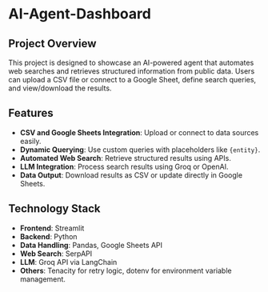 # AI-Agent-Dashboard


## Project Overview
This project is designed to showcase an AI-powered agent that automates web searches and retrieves structured information from public data. Users can upload a CSV file or connect to a Google Sheet, define search queries, and view/download the results.

## Features
- **CSV and Google Sheets Integration**: Upload or connect to data sources easily.
- **Dynamic Querying**: Use custom queries with placeholders like `{entity}`.
- **Automated Web Search**: Retrieve structured results using APIs.
- **LLM Integration**: Process search results using Groq or OpenAI.
- **Data Output**: Download results as CSV or update directly in Google Sheets.

## Technology Stack
- **Frontend**: Streamlit
- **Backend**: Python
- **Data Handling**: Pandas, Google Sheets API
- **Web Search**: SerpAPI
- **LLM**: Groq API via LangChain
- **Others**: Tenacity for retry logic, dotenv for environment variable management.


